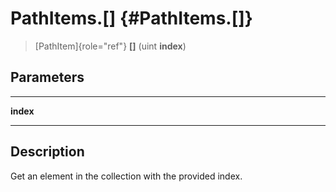 PathItems.\[\] {#PathItems.[]}
==============

> [PathItem]{role="ref"} **\[\]** (uint **index**)

Parameters
----------

  ----------- --
  **index**   
  ----------- --

Description
-----------

Get an element in the collection with the provided index.
